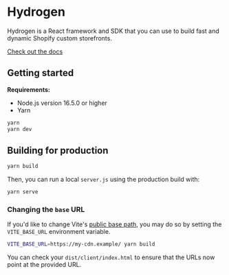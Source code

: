 # Hydrogen

Hydrogen is a React framework and SDK that you can use to build fast and dynamic Shopify custom storefronts.

[Check out the docs](https://shopify.dev/custom-storefronts/hydrogen)

## Getting started

**Requirements:**

- Node.js version 16.5.0 or higher
- Yarn

```bash
yarn
yarn dev
```

## Building for production

```bash
yarn build
```

Then, you can run a local `server.js` using the production build with:

```bash
yarn serve
```

### Changing the `base` URL

If you'd like to change Vite's [public base path](https://vitejs.dev/guide/build.html#public-base-path), you may do so by setting the `VITE_BASE_URL` environment variable.

```bash
VITE_BASE_URL=https://my-cdn.example/ yarn build
```

You can check your `dist/client/index.html` to ensure that the URLs now point at the provided URL.
